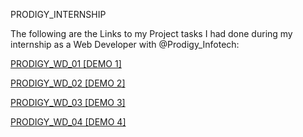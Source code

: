 PRODIGY_INTERNSHIP

The following are the Links to my Project tasks I had done during my internship as a Web Developer with @Prodigy_Infotech:

  [PRODIGY_WD_01 [DEMO 1]](https://Arun-raj8.github.io/Prodigy_Internship/PRODIGY_WD_01)

  [PRODIGY_WD_02 [DEMO 2]](https://Arun-raj8.github.io/Prodigy_Internship/PRODIGY_WD_02)

  [PRODIGY_WD_03 [DEMO 3]](https://Arun-raj8.github.io/Prodigy_Internship/PRODIGY_WD_03)

  [PRODIGY_WD_04 [DEMO 4]](https://Arun-raj8.github.io/Prodigy_Internship/PRODIGY_WD_04)
